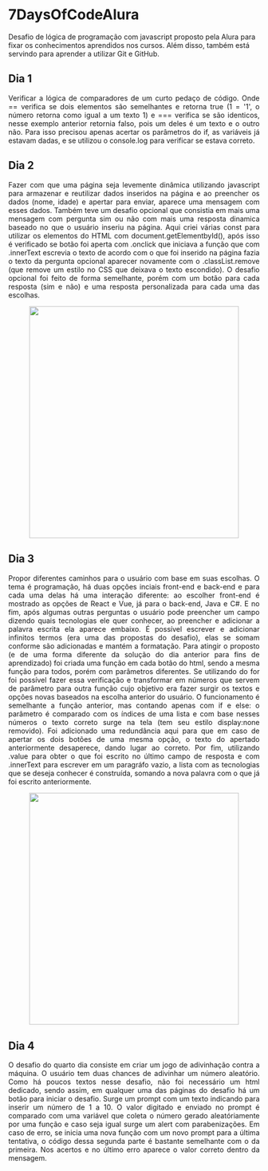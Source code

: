 # 7DaysOfCodeAlura

<p>Desafio de lógica de programação com javascript proposto pela Alura para fixar os conhecimentos aprendidos nos cursos.
Além disso, também está servindo para aprender a utilizar Git e GitHub.</p>

## Dia 1
<p align="justify">Verificar a lógica de comparadores de um curto pedaço de código. Onde == verifica se dois elementos são semelhantes e retorna true (1 = '1', o número retorna como igual a um texto 1) e === verifica se são identicos, nesse exemplo anterior retornia falso, pois um deles é um texto e o outro não.
Para isso precisou apenas acertar os parâmetros do if, as variáveis já estavam dadas, e se utilizou o console.log para verificar se estava correto.</p>

## Dia 2
<p align="justify">Fazer com que uma página seja levemente dinâmica utilizando javascript para armazenar e reutilizar dados inseridos na página e ao preencher os dados (nome, idade) e apertar para enviar, aparece uma mensagem com esses dados. Também teve um desafio opcional que consistia em mais uma mensagem com pergunta sim ou não com mais uma resposta dinamica baseado no que o usuário inseriu na página.
Aqui criei várias const para utilizar os elementos do HTML com document.getElementbyId(), após isso é verificado se botão foi aperta com .onclick que iniciava a função que com .innerText escrevia o texto de acordo com o que foi inserido na página fazia o texto da pergunta opcional aparecer novamente com o .classList.remove (que remove um estilo no CSS que deixava o texto escondido). O desafio opcional foi feito de forma semelhante, porém com um botão para cada resposta (sim e não) e uma resposta personalizada para cada uma das escolhas.</p>
<p align="center">
<img width="420px" height="465.5px" src="https://user-images.githubusercontent.com/63385341/176802494-b9528d63-5e06-4ae4-93b3-df4a2b062963.gif">
</p>

## Dia 3
<p align="justify">Propor diferentes caminhos para o usuário com base em suas escolhas. O tema é programação, há duas opções inciais front-end e back-end e para cada uma delas há uma interação diferente: ao escolher front-end é mostrado as opções de React e Vue, já para o back-end, Java e C#. E no fim, após algumas outras perguntas o usuário pode preencher um campo dizendo quais tecnologias ele quer conhecer, ao preencher e adicionar a palavra escrita ela aparece embaixo. É possível escrever e adicionar infinitos termos (era uma das propostas do desafio), elas se somam conforme são adicionadas e mantém a formatação.
Para atingir o proposto (e de uma forma diferente da solução do dia anterior para fins de aprendizado) foi criada uma função em cada botão do html, sendo a mesma função para todos, porém com parâmetros diferentes. Se utilizando do for foi possível fazer essa verificação e transformar em números que servem de parâmetro para outra função cujo objetivo era fazer surgir os textos e opções novas baseados na escolha anterior do usuário. O funcionamento é semelhante a função anterior, mas contando apenas com if e else: o parâmetro é comparado com os índices de uma lista e com base nesses números o texto correto surge na tela (tem seu estilo display:none removido). Foi adicionado uma redundância aqui para que em caso de apertar os dois botões de uma mesma opção, o texto do apertado anteriormente desaperece, dando lugar ao correto. Por fim, utilizando .value para obter o que foi escrito no último campo de resposta e com .innerText para escrever em um paragráfo vazio, a lista com as tecnologias que se deseja conhecer é construída, somando a nova palavra com o que já foi escrito anteriormente.</p>
<p align="center">
<img width="420px" height ="465.5px" src="https://user-images.githubusercontent.com/63385341/176984767-9e92decf-5cd7-49ac-9307-a81dce40e8b7.gif">
</p>

## Dia 4
<p align="justify">O desafio do quarto dia consiste em criar um jogo de adivinhação contra a máquina. O usuário tem duas chances de adivinhar um número aleatório. Como há poucos textos nesse desafio, não foi necessário um html dedicado, sendo assim, em qualquer uma das páginas do desafio há um botão para iniciar o desafio. Surge um prompt com um texto indicando para inserir um número de 1 a 10. O valor digitado e enviado no prompt é comparado com uma variável que coleta o número gerado aleatóriamente por uma função e caso seja igual surge um alert com parabenizações. Em caso de erro, se inicia uma nova função com um novo prompt para a última tentativa, o código dessa segunda parte é bastante semelhante com o da primeira. Nos acertos e no último erro aparece o valor correto dentro da mensagem.</p>